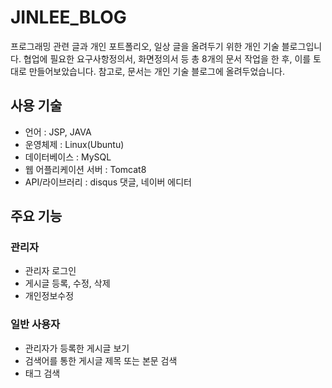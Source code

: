 # JINLEE_BLOG
프로그래밍 관련 글과 개인 포트폴리오, 일상 글을 올려두기 위한 개인 기술 블로그입니다. 협업에 필요한 요구사항정의서, 화면정의서 등 총 8개의 문서 작업을 한 후, 이를 토대로 만들어보았습니다. 참고로, 문서는 개인 기술 블로그에 올려두었습니다. 

## 사용 기술
* 언어 : JSP, JAVA
* 운영체제 : Linux(Ubuntu)
* 데이터베이스 : MySQL
* 웹 어플리케이션 서버 : Tomcat8
* API/라이브러리 :  disqus 댓글, 네이버 에디터

## 주요 기능
### 관리자
- 관리자 로그인
- 게시글 등록, 수정, 삭제
- 개인정보수정

### 일반 사용자
- 관리자가 등록한 게시글 보기
- 검색어를 통한 게시글 제목 또는 본문 검색
- 태그 검색

